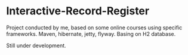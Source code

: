# Interactive-Record-Register
Project conducted by me, based on some online courses using specific frameworks.
Maven, hibernate, jetty, flyway. Basing on H2 database.

Still under development.
